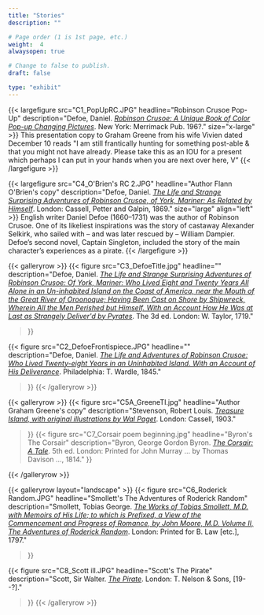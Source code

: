 ```yaml
---
title: "Stories"
description: ""

# Page order (1 is 1st page, etc.)
weight:  4
alwaysopen: true

# Change to false to publish.
draft: false

type: "exhibit"
---
```


{{< largefigure src="C1_PopUpRC.JPG"
                headline="Robinson Crusoe Pop-Up"
                description="Defoe, Daniel. *[Robinson Crusoe: A Unique Book of Color Pop-up Changing Pictures](https://bc-primo.hosted.exlibrisgroup.com/primo-explore/fulldisplay?docid=ALMA-BC21372769920001021&context=L&vid=bclib_new&search_scope=lib_BURNS&tab=bcl_only&lang=en_US)*. New York: Merrimack Pub. 196?."
                size="x-large" >}}
This presentation copy to Graham Greene from his wife Vivien dated December 10 reads "I am still frantically hunting for something post-able & that you might not have already. Please take this as an IOU for a present which perhaps I can put in your hands when you are next over here, V”
{{< /largefigure >}}

{{< largefigure src="C4_O'Brien's RC 2.JPG"
                headline="Author Flann O'Brien's copy"
                description="Defoe, Daniel. *[The Life and Strange Surprising Adventures of Robinson Crusoe, of York, Mariner: As Related by Himself](https://bc-primo.hosted.exlibrisgroup.com/primo-explore/fulldisplay?docid=ALMA-BC21372460070001021&context=L&vid=bclib_new&search_scope=lib_BURNS&tab=bcl_only&lang=en_US)*. London: Cassell, Petter and Galpin, 1869."
                size="large"
                align="left" >}}
English writer Daniel Defoe (1660–1731) was the author of Robinson Crusoe. One of its likeliest inspirations was the story of castaway Alexander Selkirk, who sailed with – and was later rescued by – William Dampier. Defoe’s second novel, Captain Singleton, included the story of the main character’s experiences as a pirate.
{{< /largefigure >}}

{{< galleryrow >}}
{{< figure src="C3_DefoeTitle.jpg"
                headline=""
				description="Defoe, Daniel. *[The Life and Strange Surprising Adventures of Robinson Crusoe: Of York, Mariner: Who Lived Eight and Twenty Years All Alone in an Un-inhabited Island on the Coast of America, near the Mouth of the Great River of Oroonoque; Having Been Cast on Shore by Shipwreck, Wherein All the Men Perished but Himself. With an Account How He Was at Last as Strangely Deliver'd by Pyrates](https://bc-primo.hosted.exlibrisgroup.com/permalink/f/1jdnfk3/ALMA-BC21385678240001021)*. The 3d ed. London: W. Taylor, 1719."
>}}

{{< figure src="C2_DefoeFrontispiece.JPG"
      headline=""
      description="Defoe, Daniel. *[The Life and Adventures of Robinson Crusoe: Who Lived Twenty-eight Years in an Uninhabited Island. With an Account of His Deliverance](https://bc-primo.hosted.exlibrisgroup.com/primo-explore/fulldisplay?docid=ALMA-BC21357802090001021&context=L&vid=bclib_new&search_scope=lib_BURNS&tab=bcl_only&lang=en_US)*. Philadelphia: T. Wardle, 1845."				
>}}
{{< /galleryrow >}}

{{< galleryrow >}}
{{< figure src="C5A_GreeneTI.jpg"
                headline="Author Graham Greene's copy"
                description="Stevenson, Robert Louis. *[Treasure Island, with original illustrations by Wal Paget](https://bc-primo.hosted.exlibrisgroup.com/primo-explore/fulldisplay?docid=ALMA-BC21359133280001021&context=L&vid=bclib_new&search_scope=lib_BURNS&tab=bcl_only&lang=en_US)*. London: Cassell, 1903."
>}}
{{< figure src="C7_Corsair poem beginning.jpg"
                headline="Byron's The Corsair"
				description="Byron, George Gordon Byron. *[The Corsair: A Tale](https://bc-primo.hosted.exlibrisgroup.com/primo-explore/fulldisplay?docid=ALMA-BC21325454510001021&context=L&vid=bclib_new&search_scope=lib_BURNS&tab=bcl_only&lang=en_US)*. 5th ed. London: Printed for John Murray ... by Thomas Davison ..., 1814."
>}}

{{< /galleryrow >}}

{{< galleryrow layout="landscape" >}}
{{< figure src="C6_Roderick Random.JPG"
                headline="Smollett's The Adventures of Roderick Random"
				description="Smollett, Tobias George. *[The Works of Tobias Smollett, M.D. with Memoirs of His Life; to which is Prefixed, a View of the Commencement and Progress of Romance, by John Moore, M.D. Volume II, The Adventures of Roderick Random](https://bc-primo.hosted.exlibrisgroup.com/primo-explore/fulldisplay?docid=ALMA-BC21347415000001021&context=L&vid=bclib_new&search_scope=lib_BURNS&tab=bcl_only&lang=en_US)*. London: Printed for B. Law [etc.], 1797."
>}}

{{< figure src="C8_Scott ill.JPG"
                headline="Scott's The Pirate"
				description="Scott, Sir Walter. *[The Pirate](https://bc-primo.hosted.exlibrisgroup.com/primo-explore/fulldisplay?docid=ALMA-BC21320287990001021&context=L&vid=bclib_new&search_scope=lib_BURNS&tab=bcl_only&lang=en_US)*. London: T. Nelson & Sons, [19--?]."
 >}}
{{< /galleryrow >}}
